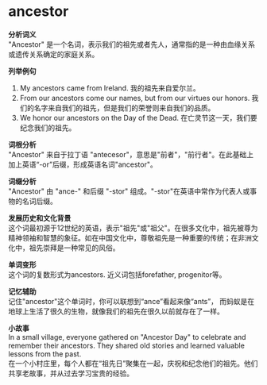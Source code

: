 # ancestor

**分析词义**  
"Ancestor" 是一个名词，表示我们的祖先或者先人，通常指的是一种由血缘关系或遗传关系确定的家庭关系。

  

**列举例句**

  

1.  My ancestors came from Ireland. 我的祖先来自爱尔兰。
2.  From our ancestors come our names, but from our virtues our honors. 我们的名字来自我们的祖先，但是我们的荣誉则来自我们的品质。
3.  We honor our ancestors on the Day of the Dead. 在亡灵节这一天，我们要纪念我们的祖先。

  

**词根分析**  
"Ancestor" 来自于拉丁语 "antecesor"，意思是"前者"，"前行者"。在此基础上加上英语“-or”后缀，形成英语名词"ancestor"。

  

**词缀分析**  
"Ancestor" 由 "ance-" 和后缀 "-stor" 组成。"-stor"在英语中常作为代表人或事物的名词后缀。

  

**发展历史和文化背景**  
这个词最初源于12世纪的英语，表示"祖先"或"祖父"。在很多文化中，祖先被尊为精神领袖和智慧的象征。如在中国文化中，尊敬祖先是一种重要的传统；在非洲文化中，祖先崇拜是一种常见的风俗。

  

**单词变形**  
这个词的复数形式为ancestors. 近义词包括forefather, progenitor等。

  

**记忆辅助**  
记住"ancestor"这个单词时，你可以联想到“ance”看起来像“ants”， 而蚂蚁是在地球上生活了很久的生物，就像我们的祖先在很久以前就存在了一样。

  

**小故事**  
In a small village, everyone gathered on "Ancestor Day" to celebrate and remember their ancestors. They shared old stories and learned valuable lessons from the past.  
在一个小村庄里，每个人都在“祖先日”聚集在一起，庆祝和纪念他们的祖先。他们共享老故事，并从过去学习宝贵的经验。
